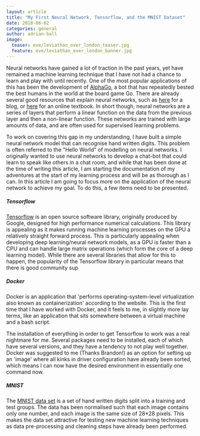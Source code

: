 ```yaml
---
layout: article
title: "My First Neural Network, Tensorflow, and the MNIST Dataset"
date: 2018-06-02
categories: general
author: adrian-ball
image:
  teaser: eve/leviathan_over_london_teaser.jpg
  feature: eve/leviathan_over_london_banner.jpg
---
```


Neural networks have gained a lot of traction in the past years, yet have remained a machine learning technique that I have not had a chance to learn and play with until recently.  One of the most popular applications of this has been the development of [AlphaGo](https://www.nature.com/articles/nature16961), a bot that has repeatedly bested the best humans in the world at the board game Go. There are already several good resources that explain neural networks, such as [here](https://ujjwalkarn.me/2016/08/09/quick-intro-neural-networks/) for a blog, or [here](http://www.deeplearningbook.org/) for an online textbook. In short though, neural networks are a series of layers that perform a linear function on the data from the previous layer and then a non-linear function. These networks are trained with large amounts of data, and are often used for supervised learning problems.

To work on covering this gap in my understanding, I have built a simple neural network model that can recognise hand written digits. This problem is often referred to the "Hello World" of modelling on neural networks. I originally wanted to use neural networks to develop a chat-bot that could learn to speak like others in a chat room, and while that has been done at the time of writing this article, I am starting the documentation of my adventures at the start of my learning process and will be as thorough as I can. In this article I am going to focus more on the application of the neural network to achieve my goal. To do this, a few items need to be presented. 

<h5> Tensorflow</h5>

[Tensorflow](https://www.tensorflow.org/) is an open source software library, originally produced by Google, designed for high performance numerical calculations. This library is appealing as it makes running machine learning processes on the GPU a relatively straight forward process. This is particularly appealing when developing deep learning/neural network models, as a GPU is faster than a CPU and can handle large matrix operations (which form the core of a deep learning model). While there are several libraries that allow for this to happen, the popularity of the Tensorflow library in particular means that there is good community sup

<h5> Docker</h5>

Docker is an application that 'performs operating-system-level virtualization also known as containerization' according to the website. This is the first time that I have worked with Docker, and it feels to me, in slightly more lay terms, like an application that sits somewhere between a virtual machine and a bash script.

The installation of everything in order to get Tensorflow to work was a real nightmare for me. Several packages need to be installed, each of which have several versions, and they have a tendency to not play well together. Docker was suggested to me (Thanks Brandon!) as an option for setting up an 'image' where all kinks in driver configuration have already been sorted, which means I can now have the desired environment in essentially one command now.


<h5> MNIST </h5>

The [MNIST data set](http://yann.lecun.com/exdb/mnist/) is a set of hand written digits split into a training and test groups. The data has been normalised such that each image contains only one number, and each image is the same size of 28*28 pixels. This makes the data set attractive for testing new machine learning techniques as data pre-processing and cleaning steps have already been performed. 

